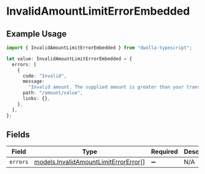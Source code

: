 # InvalidAmountLimitErrorEmbedded

## Example Usage

```typescript
import { InvalidAmountLimitErrorEmbedded } from "dwolla-typescript";

let value: InvalidAmountLimitErrorEmbedded = {
  errors: [
    {
      code: "Invalid",
      message:
        "Invalid amount. The supplied amount is greater than your transaction limit.",
      path: "/amount/value",
      links: {},
    },
  ],
};
```

## Fields

| Field                                                                              | Type                                                                               | Required                                                                           | Description                                                                        |
| ---------------------------------------------------------------------------------- | ---------------------------------------------------------------------------------- | ---------------------------------------------------------------------------------- | ---------------------------------------------------------------------------------- |
| `errors`                                                                           | [models.InvalidAmountLimitErrorError](../models/invalidamountlimiterrorerror.md)[] | :heavy_minus_sign:                                                                 | N/A                                                                                |
